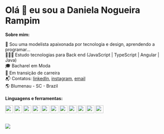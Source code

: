 # Olá 👋 eu sou a Daniela Nogueira Rampim


**Sobre mim:**

 🧵 Sou uma modelista apaixonada por tecnologia e design, aprendendo a programar...<br>
 👩🏻‍💻 Estudo tecnologias para Back end (JavaScript | TypeScript | Angular | Java)<br>
 🎓 Bacharel em Moda<br>
 💼 Em transição de carreira <br>
 📬 Contatos: [linkedIn](https://www.linkedin.com/in/daniela-nogueira-rampim/), [instagram](https://www.instagram.com/daninogueiraa/), [email](mailto:daninogueira.dev@gmail.com)<br>
🌎 Blumenau - SC - Brazil
<br> 
<br>
**Linguagens e ferramentas:**

<div style="display:flex, margin-left: 6px">
    <img width="25px" src="https://cdn.jsdelivr.net/gh/devicons/devicon/icons/html5/html5-original.svg">    
    <img width="25px" src="https://cdn.jsdelivr.net/gh/devicons/devicon/icons/css3/css3-original.svg">
    <img width="25px" src="https://cdn.jsdelivr.net/gh/devicons/devicon/icons/sass/sass-original.svg">
    <img width="25px" src="https://cdn.jsdelivr.net/gh/devicons/devicon/icons/tailwindcss/tailwindcss-plain.svg">
    <img width="25px" src="https://cdn.jsdelivr.net/gh/devicons/devicon/icons/bootstrap/bootstrap-original.svg" />       
    <img width="25px" src="https://cdn.jsdelivr.net/gh/devicons/devicon/icons/javascript/javascript-original.svg">
    <img width="25px" src="https://cdn.jsdelivr.net/gh/devicons/devicon/icons/typescript/typescript-original.svg">     
    <img width="25px" src="https://cdn.jsdelivr.net/gh/devicons/devicon/icons/angularjs/angularjs-original.svg">
    <img width="25px" src="https://cdn.jsdelivr.net/gh/devicons/devicon/icons/java/java-original.svg">
    <img width="25px" src="https://cdn.jsdelivr.net/gh/devicons/devicon/icons/vscode/vscode-original.svg">
    <img width="25px" src="https://cdn.jsdelivr.net/gh/devicons/devicon/icons/intellij/intellij-original.svg">
          
</div>
<br>


![](https://github-readme-stats.vercel.app/api/top-langs/?username=nogueiraDani&theme=nightowl&langs_count=5&&layout=compact)













